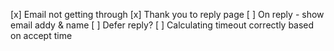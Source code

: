[x] Email not getting through
[x] Thank you to reply page
[ ] On reply - show email addy & name
[ ] Defer reply?
[ ] Calculating timeout correctly based on accept time

